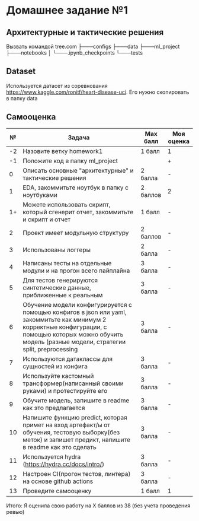 # Домашнее задание №1

## Архитектурные и тактические решения
Вызвать командой tree.com
├───configs
├───data
├───ml_project
├───notebooks
│   └───.ipynb_checkpoints
└───tests

## Dataset
Используется датасет из соревнования https://www.kaggle.com/ronitf/heart-disease-uci. Его нужно скопировать в папку data

## Самооценка

| № | Задача  | Max балл| Моя оценка |
| ------ | ------ | ------ | ------ |
|-2| Назовите ветку homework1 | 1 балл | 1 |
|-1| Положите код в папку ml_project | | + |
|0| Описать основные "архитектурные" и тактические решения | 2 балла | - |
|1| EDA, закоммитьте ноутбук в папку с ноутбуками| 2 баллов| 2 |
|1+| Можете использовать скрипт, который сгенерит отчет, закоммитьте и скрипт и отчет | 1 балл | - |
|2| Проект имеет модульную структуру | 2 баллов| - |
|3| Использованы логгеры | 2 балла| - |
|4| Написаны тесты на отдельные модули и на прогон всего пайплайна | 3 балла | - |
|5| Для тестов генерируются синтетические данные, приближенные к реальным | 3 балла | - |
|6| Обучение модели конфигурируется с помощью конфигов в json или yaml, закоммитьте как минимум 2 корректные конфигурации, с помощью которых можно обучить модель (разные модели, стратегии split, preprocessing | 3 балла | - |
|7| Используются датаклассы для сущностей из конфига |3 балла| - |
|8| Используйте кастомный трансформер(написанный своими руками) и протестируйте его |3 балла| - |
|9| Обучите модель, запишите в readme как это предлагается |3 балла| - |
|10| Напишите функцию predict, которая примет на вход артефакт/ы от обучения, тестовую выборку(без меток) и запишет предикт, напишите в readme как это сделать | 3 балла | - | 
|11| Используется hydra  (https://hydra.cc/docs/intro/) |3 балла| - |
|12| Настроен CI(прогон тестов, линтера) на основе github actions  | 3 балла | - |
|13| Проведите самооценку |1 балл| 1 |

Итого: Я оценила свою работу на X баллов из 38 (без учета проведения ревью)